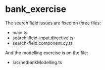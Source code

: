 # bank_exercise

<p>The search field issues are fixed on three files:</p>
<ul>
  <li>main.ts</li>
  <li>search-field-input.directive.ts</li>
  <li>search-field.component.cy.ts</li>
</ul>
<p>And the modelling exercise is on the file:</p>
<ul>
  <li>src/netbankModelling.ts</li>
</ul>
